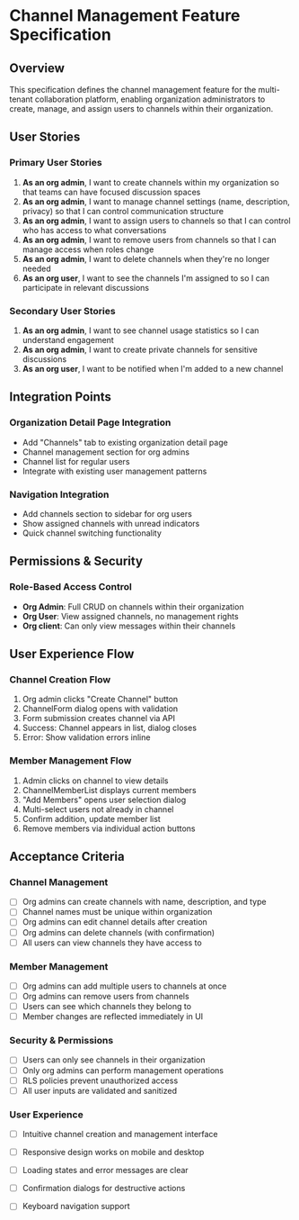 # Channel Management Feature Specification

## Overview

This specification defines the channel management feature for the multi-tenant collaboration platform, enabling organization administrators to create, manage, and assign users to channels within their organization.

## User Stories

### Primary User Stories
1. **As an org admin**, I want to create channels within my organization so that teams can have focused discussion spaces
2. **As an org admin**, I want to manage channel settings (name, description, privacy) so that I can control communication structure
3. **As an org admin**, I want to assign users to channels so that I can control who has access to what conversations
4. **As an org admin**, I want to remove users from channels so that I can manage access when roles change
5. **As an org admin**, I want to delete channels when they're no longer needed
6. **As an org user**, I want to see the channels I'm assigned to so I can participate in relevant discussions

### Secondary User Stories
1. **As an org admin**, I want to see channel usage statistics so I can understand engagement
2. **As an org admin**, I want to create private channels for sensitive discussions
3. **As an org user**, I want to be notified when I'm added to a new channel

## Integration Points

### Organization Detail Page Integration
- Add "Channels" tab to existing organization detail page
- Channel management section for org admins
- Channel list for regular users
- Integrate with existing user management patterns

### Navigation Integration
- Add channels section to sidebar for org users
- Show assigned channels with unread indicators
- Quick channel switching functionality

## Permissions & Security

### Role-Based Access Control
- **Org Admin**: Full CRUD on channels within their organization
- **Org User**: View assigned channels, no management rights
- **Org client**: Can only view messages within their channels

## User Experience Flow

### Channel Creation Flow
1. Org admin clicks "Create Channel" button
2. ChannelForm dialog opens with validation
3. Form submission creates channel via API
4. Success: Channel appears in list, dialog closes
5. Error: Show validation errors inline

### Member Management Flow
1. Admin clicks on channel to view details
2. ChannelMemberList displays current members
3. "Add Members" opens user selection dialog
4. Multi-select users not already in channel
5. Confirm addition, update member list
6. Remove members via individual action buttons

## Acceptance Criteria

### Channel Management
- [ ] Org admins can create channels with name, description, and type
- [ ] Channel names must be unique within organization
- [ ] Org admins can edit channel details after creation
- [ ] Org admins can delete channels (with confirmation)
- [ ] All users can view channels they have access to

### Member Management
- [ ] Org admins can add multiple users to channels at once
- [ ] Org admins can remove users from channels
- [ ] Users can see which channels they belong to
- [ ] Member changes are reflected immediately in UI

### Security & Permissions
- [ ] Users can only see channels in their organization
- [ ] Only org admins can perform management operations
- [ ] RLS policies prevent unauthorized access
- [ ] All user inputs are validated and sanitized

### User Experience
- [ ] Intuitive channel creation and management interface
- [ ] Responsive design works on mobile and desktop
- [ ] Loading states and error messages are clear
- [ ] Confirmation dialogs for destructive actions
- [ ] Keyboard navigation support

